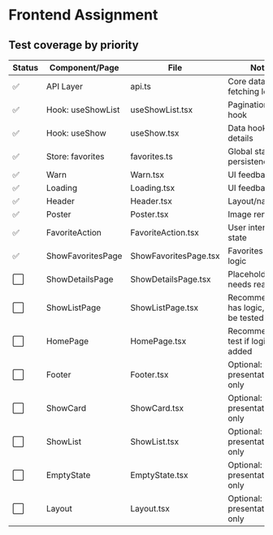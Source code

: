 # Frontend Assignment

## Test coverage by priority

| Status | Component/Page    | File                  | Notes                                    |
| ------ | ----------------- | --------------------- | ---------------------------------------- |
| ✅     | API Layer         | api.ts                | Core data fetching logic                 |
| ✅     | Hook: useShowList | useShowList.tsx       | Pagination/data hook                     |
| ✅     | Hook: useShow     | useShow.tsx           | Data hook for details                    |
| ✅     | Store: favorites  | favorites.ts          | Global state, persistence                |
| ✅     | Warn              | Warn.tsx              | UI feedback                              |
| ✅     | Loading           | Loading.tsx           | UI feedback                              |
| ✅     | Header            | Header.tsx            | Layout/navigation                        |
| ✅     | Poster            | Poster.tsx            | Image rendering                          |
| ✅     | FavoriteAction    | FavoriteAction.tsx    | User interaction, state                  |
| ✅     | ShowFavoritesPage | ShowFavoritesPage.tsx | Favorites page logic                     |
| ⬜     | ShowDetailsPage   | ShowDetailsPage.tsx   | Placeholder, needs real test             |
| ⬜     | ShowListPage      | ShowListPage.tsx      | Recommended: has logic, should be tested |
| ⬜     | HomePage          | HomePage.tsx          | Recommended: test if logic is added      |
| ⬜     | Footer            | Footer.tsx            | Optional: presentational only            |
| ⬜     | ShowCard          | ShowCard.tsx          | Optional: presentational only            |
| ⬜     | ShowList          | ShowList.tsx          | Optional: presentational only            |
| ⬜     | EmptyState        | EmptyState.tsx        | Optional: presentational only            |
| ⬜     | Layout            | Layout.tsx            | Optional: presentational only            |
